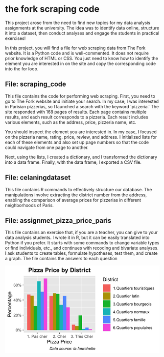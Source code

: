 # the fork scraping code

This project arose from the need to find new topics for my data analysis assignments at the university. The idea was to identify data online, structure it into a dataset, then conduct analyses and engage the students in practical exercises!

In this project, you will find a file for web scraping data from The Fork website. It is a Python code and is well-commented. It does not require prior knowledge of HTML or CSS. You just need to know how to identify the element you are interested in on the site and copy the corresponding code into the for loop.

## File: scraping_code

This file contains the code for performing web scraping. First, you need to go to The Fork website and initiate your search. In my case, I was interested in Parisian pizzerias, so I launched a search with the keyword 'pizzeria.' The site responded with 168 pages of results. Each page contains multiple results, and each result corresponds to a pizzeria. Each result includes various elements, such as the address, price, pizzeria name, etc.

You should inspect the element you are interested in. In my case, I focused on the pizzeria name, rating, price, review, and address. I initialized lists for each of these elements and also set up page numbers so that the code could navigate from one page to another.

Next, using the lists, I created a dictionary, and I transformed the dictionary into a data frame. Finally, with the data frame, I exported a CSV file.

## File: celaningdataset

This file contains R commands to effectively structure our database. The manipulations involve extracting the district number from the address, enabling the comparison of average prices for pizzerias in different neighborhoods of Paris.

## File: assignmet_pizza_price_paris

This file contains an exercise that, if you are a teacher, you can give to your data analysis students. I wrote it in R, but it can be easily translated into Python if you prefer. It starts with some commands to change variable types or find individuals, etc., and continues with recoding and bivariate analyses. I ask students to create tables, formulate hypotheses, test them, and create a graph. The file contains the answers to each question

![Alt text](https://github.com/fbietti/thefork-scraping-code/blob/main/plots/pizza.png)